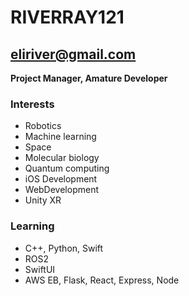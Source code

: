 # RIVERRAY121
## eliriver@gmail.com

**Project Manager, Amature Developer**

### Interests

- Robotics
- Machine learning
- Space
- Molecular biology
- Quantum computing
- iOS Development
- WebDevelopment
- Unity XR

### Learning

- C++, Python, Swift
- ROS2
- SwiftUI
- AWS EB, Flask, React, Express, Node



<!---
riverray121/riverray121 is a ✨ special ✨ repository because its `README.md` (this file) appears on your GitHub profile.
You can click the Preview link to take a look at your changes.
--->
